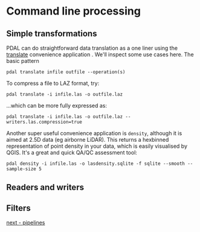 # Command line processing




## Simple transformations

PDAL can do straightforward data translation as a one liner using the [translate](https://pdal.io/apps/translate.html) convenience application . We'll inspect some use cases here. The basic pattern

`pdal translate infile outfile --operation(s)`

To compress a file to LAZ format, try:

`pdal translate -i infile.las -o outfile.laz`

...which can be more fully expressed as:

`pdal translate -i infile.las -o outfile.laz --writers.las.compression=true`

Another super useful convenience application is `density`, although it is aimed at 2.5D data (eg airborne LiDAR). This returns a hexbinned representation of point density in your data, which is easily visualised by QGIS. It's a great and quick QA/QC assessment tool:

`pdal density -i infile.las -o lasdensity.sqlite -f sqlite --smooth --sample-size 5`


## Readers and writers




## Filters


[next - pipelines](3-pipelines.md)
